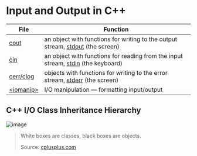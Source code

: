 # Input and Output in C++

| File | Function | 
| ---- | -------- |
| [cout](https://github.com/EthanC2/Notes-and-Writeups/blob/main/C%2B%2B/Input%20and%20Output/Cout.md) | an object with functions for writing to the output stream, [stdout](https://www.cplusplus.com/reference/cstdio/stdout/#:~:text=The%20standard%20output%20stream%20is,stream%2C%20like%20fputs%20or%20fprintf.) (the screen) |
| [cin](https://github.com/EthanC2/Notes-and-Writeups/blob/main/C%2B%2B/Input%20and%20Output/Cin.md) | an object with functions for reading from the input stream, [stdin](https://www.cplusplus.com/reference/cstdio/stdin/#:~:text=FILE%20*%20stdin%3B,parameters%2C%20like%20fgets%20or%20fscanf.) (the keyboard) |
| [cerr/clog](https://github.com/EthanC2/Notes-and-Writeups/blob/main/C%2B%2B/Input%20and%20Output/Cerr%20and%20Clog.md) | objects with functions for writing to the error stream, [stderr](https://www.cplusplus.com/reference/cstdio/stderr/) (the screen) |
| [\<iomanip\>](https://github.com/EthanC2/Notes-and-Writeups/blob/main/C%2B%2B/Input%20and%20Output/iomanip.md) | I/O manipulation — formatting input/output |

## C++ I/O Class Inheritance Hierarchy
![image](https://user-images.githubusercontent.com/70488531/126399700-abceb2f1-d5dd-4c46-8f2e-20ee0b9953bd.png)
> White boxes are classes, black boxes are objects.
>
>  Source: [cplusplus.com](https://www.cplusplus.com/reference/ios/) <br />

